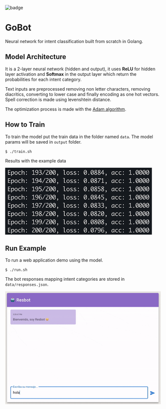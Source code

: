 ![badge](https://github.com/arturobermejo/gobot/actions/workflows/ci.yml/badge.svg)

# GoBot
Neural network for intent classification built from scratch in Golang.

## Model Architecture
It is a 2-layer neural network (hidden and output), it uses **ReLU** for hidden layer activation and **Softmax** in the output layer which return the probabilities for each intent category.

Text inputs are preprocessed removing non letter characters, removing diacritics, converting to lower case and finally encoding as one hot vectors. Spell correction is made using levenshtein distance.

The optimization process is made with the [Adam algorithm](https://arxiv.org/pdf/1412.6980.pdf).

## How to Train
To train the model put the train data in the folder named `data`. The model params will be saved in `output` folder.

```
$ ./train.sh
```

Results with the example data

![Epoch: 200/200, loss: 0.0796, acc: 1.0000](docs/train_results.png "Train results")

## Run Example
To run a web application demo using the model.

```
$ ./run.sh
```

The bot responses mapping intent categories are stored in `data/responses.json`.

![Resbot web](docs/resbot.gif "Resbot web")